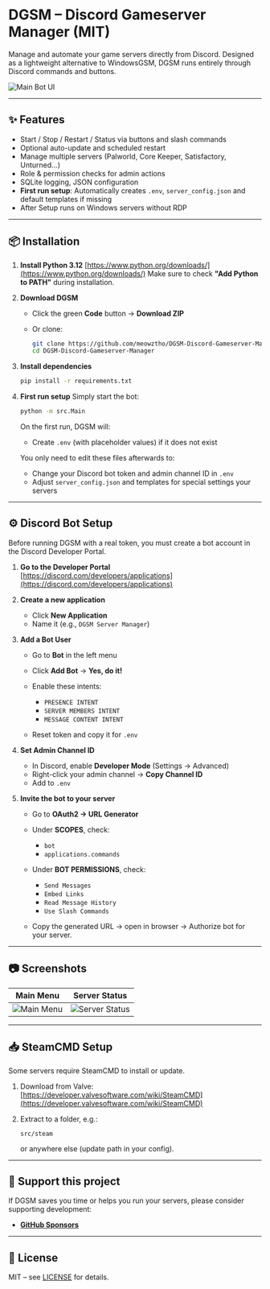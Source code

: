 # DGSM – Discord Gameserver Manager (MIT)

Manage and automate your game servers directly from Discord.
Designed as a lightweight alternative to WindowsGSM, DGSM runs entirely through Discord commands and buttons.

![Main Bot UI](docs/images/bot_ui.png)

---

## ✨ Features

* Start / Stop / Restart / Status via buttons and slash commands
* Optional auto-update and scheduled restart
* Manage multiple servers (Palworld, Core Keeper, Satisfactory, Unturned…)
* Role & permission checks for admin actions
* SQLite logging, JSON configuration
* **First run setup**: Automatically creates `.env`, `server_config.json` and default templates if missing
* After Setup runs on Windows servers without RDP

---

## 📦 Installation

1. **Install Python 3.12**
   [https://www.python.org/downloads/](https://www.python.org/downloads/)
   Make sure to check **"Add Python to PATH"** during installation.

2. **Download DGSM**

   * Click the green **Code** button → **Download ZIP**
   * Or clone:

     ```bash
     git clone https://github.com/meowztho/DGSM-Discord-Gameserver-Manager.git
     cd DGSM-Discord-Gameserver-Manager
     ```

3. **Install dependencies**

   ```bash
   pip install -r requirements.txt
   ```

4. **First run setup**
   Simply start the bot:

   ```bash
   python -m src.Main
   ```

   On the first run, DGSM will:

   * Create `.env` (with placeholder values) if it does not exist

   You only need to edit these files afterwards to:

   * Change your Discord bot token and admin channel ID in `.env`
   * Adjust `server_config.json` and templates for special settings your servers

---

## ⚙️ Discord Bot Setup

Before running DGSM with a real token, you must create a bot account in the Discord Developer Portal.

1. **Go to the Developer Portal**
   [https://discord.com/developers/applications](https://discord.com/developers/applications)

2. **Create a new application**

   * Click **New Application**
   * Name it (e.g., `DGSM Server Manager`)

3. **Add a Bot User**

   * Go to **Bot** in the left menu
   * Click **Add Bot** → **Yes, do it!**
   * Enable these intents:

     * `PRESENCE INTENT`
     * `SERVER MEMBERS INTENT`
     * `MESSAGE CONTENT INTENT`
   * Reset token and copy it for `.env`

4. **Set Admin Channel ID**

   * In Discord, enable **Developer Mode** (Settings → Advanced)
   * Right-click your admin channel → **Copy Channel ID**
   * Add to `.env`

5. **Invite the bot to your server**

   * Go to **OAuth2 → URL Generator**
   * Under **SCOPES**, check:

     * `bot`
     * `applications.commands`
   * Under **BOT PERMISSIONS**, check:

     * `Send Messages`
     * `Embed Links`
     * `Read Message History`
     * `Use Slash Commands`
   * Copy the generated URL → open in browser → Authorize bot for your server.

---

## 📷 Screenshots

| Main Menu                              | Server Status                                |
| -------------------------------------- | -------------------------------------------- |
| ![Main Menu](docs/images/bot_main.png) | ![Server Status](docs/images/bot_status.png) |



---

## 📥 SteamCMD Setup

Some servers require SteamCMD to install or update.

1. Download from Valve:
   [https://developer.valvesoftware.com/wiki/SteamCMD](https://developer.valvesoftware.com/wiki/SteamCMD)

2. Extract to a folder, e.g.:

   ```
   src/steam
   ```

   or anywhere else (update path in your config).

---

## 💖 Support this project

If DGSM saves you time or helps you run your servers, please consider supporting development:

* **[GitHub Sponsors](https://github.com/sponsors/meowztho)**

---

## 📜 License

MIT – see [LICENSE](LICENSE) for details.
